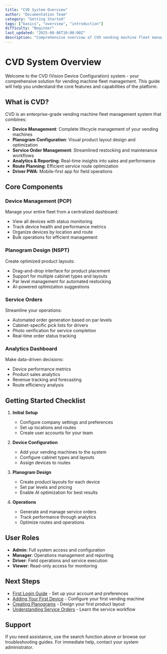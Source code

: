 ```yaml
---
title: "CVD System Overview"
author: "Documentation Team"
category: "Getting Started"
tags: ["basics", "overview", "introduction"]
difficulty: "Beginner"
last_updated: "2025-08-06T10:00:00Z"
description: "Comprehensive overview of CVD vending machine fleet management system functionality"
---
```


# CVD System Overview

Welcome to the CVD (Vision Device Configuration) system - your comprehensive solution for vending machine fleet management. This guide will help you understand the core features and capabilities of the platform.

## What is CVD?

CVD is an enterprise-grade vending machine fleet management system that combines:

- **Device Management**: Complete lifecycle management of your vending machines
- **Planogram Configuration**: Visual product layout design and optimization
- **Service Order Management**: Streamlined restocking and maintenance workflows
- **Analytics & Reporting**: Real-time insights into sales and performance
- **Route Planning**: Efficient service route optimization
- **Driver PWA**: Mobile-first app for field operations

## Core Components

### Device Management (PCP)
Manage your entire fleet from a centralized dashboard:
- View all devices with status monitoring
- Track device health and performance metrics
- Organize devices by location and route
- Bulk operations for efficient management

### Planogram Design (NSPT)
Create optimized product layouts:
- Drag-and-drop interface for product placement
- Support for multiple cabinet types and layouts
- Par level management for automated restocking
- AI-powered optimization suggestions

### Service Orders
Streamline your operations:
- Automated order generation based on par levels
- Cabinet-specific pick lists for drivers
- Photo verification for service completion
- Real-time order status tracking

### Analytics Dashboard
Make data-driven decisions:
- Device performance metrics
- Product sales analytics
- Revenue tracking and forecasting
- Route efficiency analysis

## Getting Started Checklist

1. **Initial Setup**
   - Configure company settings and preferences
   - Set up locations and routes
   - Create user accounts for your team

2. **Device Configuration**
   - Add your vending machines to the system
   - Configure cabinet types and layouts
   - Assign devices to routes

3. **Planogram Design**
   - Create product layouts for each device
   - Set par levels and pricing
   - Enable AI optimization for best results

4. **Operations**
   - Generate and manage service orders
   - Track performance through analytics
   - Optimize routes and operations

## User Roles

- **Admin**: Full system access and configuration
- **Manager**: Operations management and reporting
- **Driver**: Field operations and service execution
- **Viewer**: Read-only access for monitoring

## Next Steps

- [First Login Guide](first-login-guide) - Set up your account and preferences
- [Adding Your First Device](adding-first-device) - Configure your first vending machine
- [Creating Planograms](creating-planograms) - Design your first product layout
- [Understanding Service Orders](service-orders-basics) - Learn the service workflow

## Support

If you need assistance, use the search function above or browse our troubleshooting guides. For immediate help, contact your system administrator.